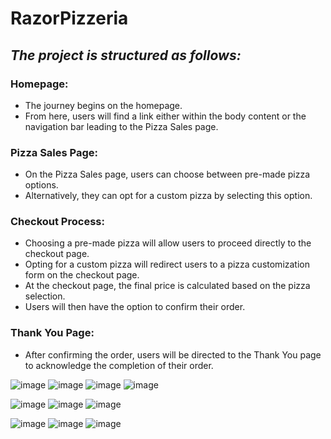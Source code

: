 # RazorPizzeria
## _The project is structured as follows:_

### Homepage:
- The journey begins on the homepage.
- From here, users will find a link either within the body content or the navigation bar leading to the Pizza Sales page.

### Pizza Sales Page:
- On the Pizza Sales page, users can choose between pre-made pizza options.
- Alternatively, they can opt for a custom pizza by selecting this option.

### Checkout Process:
- Choosing a pre-made pizza will allow users to proceed directly to the checkout page.
- Opting for a custom pizza will redirect users to a pizza customization form on the checkout page.
- At the checkout page, the final price is calculated based on the pizza selection.
- Users will then have the option to confirm their order.

### Thank You Page:
- After confirming the order, users will be directed to the Thank You page to acknowledge the completion of their order.
  
![image](https://github.com/iamarunjohny/RazorPizzeria/assets/85364808/840d29b5-3e87-4b65-8ad0-2a793ba05376)
![image](https://github.com/iamarunjohny/RazorPizzeria/assets/85364808/26b310dd-6283-4e82-b715-e28206d01c9d)
![image](https://github.com/iamarunjohny/RazorPizzeria/assets/85364808/6d0505d0-f71d-4612-8e49-7e66af76dbc3)
![image](https://github.com/iamarunjohny/RazorPizzeria/assets/85364808/bae9cddb-0827-46db-9f6b-fc764eeb53c4)

![image](https://github.com/iamarunjohny/RazorPizzeria/assets/85364808/3f7cb3f7-ae5b-42ea-acf3-9f8eb039bc1c)
![image](https://github.com/iamarunjohny/RazorPizzeria/assets/85364808/a599906d-2eba-47b9-999a-b917dd3bb431)
![image](https://github.com/iamarunjohny/RazorPizzeria/assets/85364808/6ddfb229-104d-4534-a514-f9137b7a8084)

![image](https://github.com/iamarunjohny/RazorPizzeria/assets/85364808/d0dc15f1-e723-49ac-be7d-9d731335231b)
![image](https://github.com/iamarunjohny/RazorPizzeria/assets/85364808/4b646e03-d46b-422c-be2a-1601c1afe8e0)
![image](https://github.com/iamarunjohny/RazorPizzeria/assets/85364808/c94fd2a2-f463-4688-afa4-eb5b48c6fb47)

